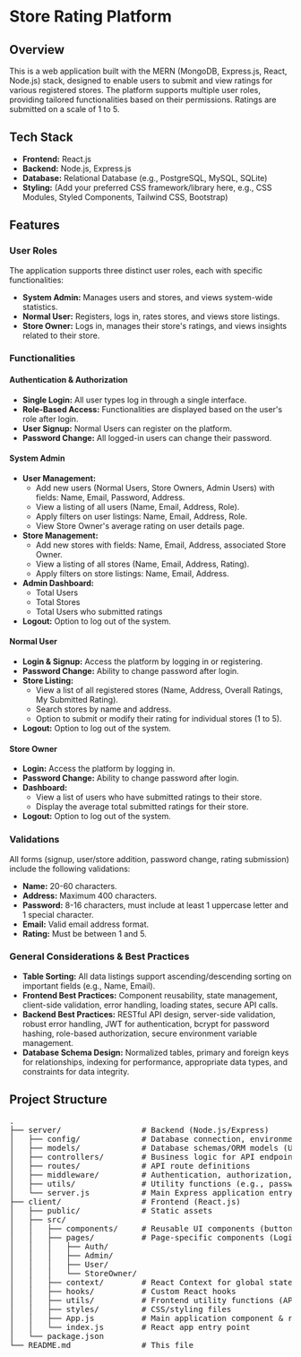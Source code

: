 <h1>Store Rating Platform</h1>

<h2>Overview</h2>
<p>This is a web application built with the MERN (MongoDB, Express.js, React, Node.js) stack, designed to enable users to submit and view ratings for various registered stores. The platform supports multiple user roles, providing tailored functionalities based on their permissions. Ratings are submitted on a scale of 1 to 5.</p>

<h2>Tech Stack</h2>
<ul>
  <li><strong>Frontend:</strong> React.js</li>
  <li><strong>Backend:</strong> Node.js, Express.js</li>
  <li><strong>Database:</strong> Relational Database (e.g., PostgreSQL, MySQL, SQLite)</li>
  <li><strong>Styling:</strong> (Add your preferred CSS framework/library here, e.g., CSS Modules, Styled Components, Tailwind CSS, Bootstrap)</li>
</ul>

<h2>Features</h2>

<h3>User Roles</h3>
<p>The application supports three distinct user roles, each with specific functionalities:</p>
<ul>
  <li><strong>System Admin:</strong> Manages users and stores, and views system-wide statistics.</li>
  <li><strong>Normal User:</strong> Registers, logs in, rates stores, and views store listings.</li>
  <li><strong>Store Owner:</strong> Logs in, manages their store's ratings, and views insights related to their store.</li>
</ul>

<h3>Functionalities</h3>

<h4>Authentication & Authorization</h4>
<ul>
  <li><strong>Single Login:</strong> All user types log in through a single interface.</li>
  <li><strong>Role-Based Access:</strong> Functionalities are displayed based on the user's role after login.</li>
  <li><strong>User Signup:</strong> Normal Users can register on the platform.</li>
  <li><strong>Password Change:</strong> All logged-in users can change their password.</li>
</ul>

<h4>System Admin</h4>
<ul>
  <li><strong>User Management:</strong>
    <ul>
      <li>Add new users (Normal Users, Store Owners, Admin Users) with fields: Name, Email, Password, Address.</li>
      <li>View a listing of all users (Name, Email, Address, Role).</li>
      <li>Apply filters on user listings: Name, Email, Address, Role.</li>
      <li>View Store Owner's average rating on user details page.</li>
    </ul>
  </li>
  <li><strong>Store Management:</strong>
    <ul>
      <li>Add new stores with fields: Name, Email, Address, associated Store Owner.</li>
      <li>View a listing of all stores (Name, Email, Address, Rating).</li>
      <li>Apply filters on store listings: Name, Email, Address.</li>
    </ul>
  </li>
  <li><strong>Admin Dashboard:</strong>
    <ul>
      <li>Total Users</li>
      <li>Total Stores</li>
      <li>Total Users who submitted ratings</li>
    </ul>
  </li>
  <li><strong>Logout:</strong> Option to log out of the system.</li>
</ul>

<h4>Normal User</h4>
<ul>
  <li><strong>Login & Signup:</strong> Access the platform by logging in or registering.</li>
  <li><strong>Password Change:</strong> Ability to change password after login.</li>
  <li><strong>Store Listing:</strong>
    <ul>
      <li>View a list of all registered stores (Name, Address, Overall Ratings, My Submitted Rating).</li>
      <li>Search stores by name and address.</li>
      <li>Option to submit or modify their rating for individual stores (1 to 5).</li>
    </ul>
  </li>
  <li><strong>Logout:</strong> Option to log out of the system.</li>
</ul>

<h4>Store Owner</h4>
<ul>
  <li><strong>Login:</strong> Access the platform by logging in.</li>
  <li><strong>Password Change:</strong> Ability to change password after login.</li>
  <li><strong>Dashboard:</strong>
    <ul>
      <li>View a list of users who have submitted ratings to their store.</li>
      <li>Display the average total submitted ratings for their store.</li>
    </ul>
  </li>
  <li><strong>Logout:</strong> Option to log out of the system.</li>
</ul>

<h3>Validations</h3>
<p>All forms (signup, user/store addition, password change, rating submission) include the following validations:</p>
<ul>
  <li><strong>Name:</strong> 20-60 characters.</li>
  <li><strong>Address:</strong> Maximum 400 characters.</li>
  <li><strong>Password:</strong> 8-16 characters, must include at least 1 uppercase letter and 1 special character.</li>
  <li><strong>Email:</strong> Valid email address format.</li>
  <li><strong>Rating:</strong> Must be between 1 and 5.</li>
</ul>

<h3>General Considerations & Best Practices</h3>
<ul>
  <li><strong>Table Sorting:</strong> All data listings support ascending/descending sorting on important fields (e.g., Name, Email).</li>
  <li><strong>Frontend Best Practices:</strong> Component reusability, state management, client-side validation, error handling, loading states, secure API calls.</li>
  <li><strong>Backend Best Practices:</strong> RESTful API design, server-side validation, robust error handling, JWT for authentication, bcrypt for password hashing, role-based authorization, secure environment variable management.</li>
  <li><strong>Database Schema Design:</strong> Normalized tables, primary and foreign keys for relationships, indexing for performance, appropriate data types, and constraints for data integrity.</li>
</ul>

<h2>Project Structure</h2>
<pre>
.
├── server/                 # Backend (Node.js/Express)
│   ├── config/             # Database connection, environment variables
│   ├── models/             # Database schemas/ORM models (User, Store, Rating)
│   ├── controllers/        # Business logic for API endpoints
│   ├── routes/             # API route definitions
│   ├── middleware/         # Authentication, authorization, validation middleware
│   ├── utils/              # Utility functions (e.g., password hashing)
│   └── server.js           # Main Express application entry point
├── client/                 # Frontend (React.js)
│   ├── public/             # Static assets
│   ├── src/
│   │   ├── components/     # Reusable UI components (buttons, forms, tables)
│   │   ├── pages/          # Page-specific components (Login, Signup, Dashboards)
│   │   │   ├── Auth/
│   │   │   ├── Admin/
│   │   │   ├── User/
│   │   │   └── StoreOwner/
│   │   ├── context/        # React Context for global state (e.g., AuthContext)
│   │   ├── hooks/          # Custom React hooks
│   │   ├── utils/          # Frontend utility functions (API calls, validators)
│   │   ├── styles/         # CSS/styling files
│   │   ├── App.js          # Main application component & routing
│   │   └── index.js        # React app entry point
│   └── package.json
└── README.md               # This file
</pre>
